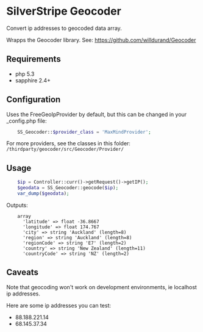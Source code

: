 # SilverStripe Geocoder

Convert ip addresses to geocoded data array.

Wrapps the Geocoder library. See: https://github.com/willdurand/Geocoder

## Requirements

 * php 5.3
 * sapphire 2.4+
 
## Configuration

Uses the FreeGeoIpProvider by default, but this can be changed in your
_config.php file:

``` php
	SS_Geocoder::$provider_class = 'MaxMindProvider';
```

For more providers, see the classes in this folder:
`/thirdparty/geocoder/src/Geocoder/Provider/`

## Usage

``` php
	$ip = Controller::curr()->getRequest()->getIP();
	$geodata = SS_Geocoder::geocode($ip);
	var_dump($geodata);
```

Outputs:

```
	array
	  'latitude' => float -36.8667
	  'longitude' => float 174.767
	  'city' => string 'Auckland' (length=8)
	  'region' => string 'Auckland' (length=8)
	  'regionCode' => string 'E7' (length=2)
	  'country' => string 'New Zealand' (length=11)
	  'countryCode' => string 'NZ' (length=2)
```

## Caveats

Note that geocoding won't work on development environments, ie localhost ip addresses.

Here are some ip addresses you can test:

 * 88.188.221.14
 * 68.145.37.34